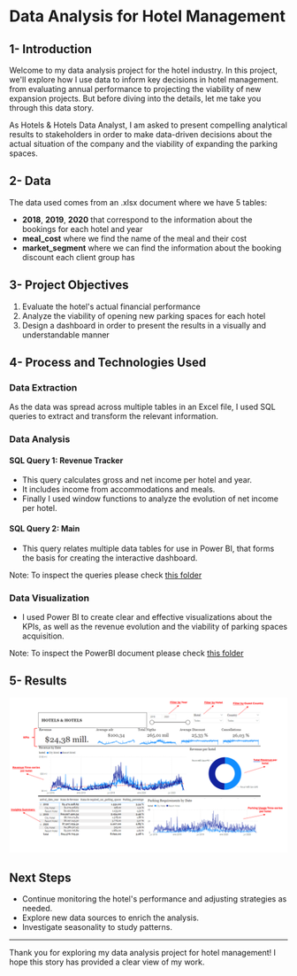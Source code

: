 # Data Analysis for Hotel Management

## 1- Introduction

Welcome to my data analysis project for the hotel industry. In this project, we'll explore how I use data to inform key decisions in hotel management. from evaluating annual performance to projecting the viability of new expansion projects. But before diving into the details, let me take you through this data story.

As Hotels & Hotels Data Analyst, I am asked to present compelling analytical results to stakeholders in order to make data-driven decisions about the actual situation of the company and the viability of expanding the parking spaces. 

## 2- Data
The data used comes from an .xlsx document where we have 5 tables:

- **2018**, **2019**, **2020** that correspond to the information about the bookings for each hotel and year
- **meal_cost** where we find the name of the meal and their cost
- **market_segment** where we can find the information about the booking discount each client group has

## 3- Project Objectives

1. Evaluate the hotel's actual financial performance
2. Analyze the viability of opening new parking spaces for each hotel
3. Design a dashboard in order to present the results in a visually and understandable manner 

## 4- Process and Technologies Used

### Data Extraction
As the data was spread across multiple tables in an Excel file, I used SQL queries to extract and transform the relevant information.

### Data Analysis

#### SQL Query 1: Revenue Tracker
- This query calculates gross and net income per hotel and year.
- It includes income from accommodations and meals.
- Finally I used window functions to analyze the evolution of net income per hotel.

#### SQL Query 2: Main
- This query relates multiple data tables for use in Power BI, that forms the basis for creating the interactive dashboard.

Note: To inspect the queries please check [this folder](https://github.com/jpheredia/Portfolio-Projects/tree/main/Hotel%20Revenue/2-Queries)

### Data Visualization
- I used Power BI to create clear and effective visualizations about the KPIs, as well as the revenue evolution and the viability of parking spaces acquisition.

Note: To inspect the PowerBI document please check [this folder](https://github.com/jpheredia/Portfolio-Projects/tree/main/Hotel%20Revenue/3-Report)

## 5- Results
![](https://github.com/jpheredia/Portfolio-Projects/blob/main/Hotel%20Revenue/3-Report/PowerBI_report.png)

## Next Steps

- Continue monitoring the hotel's performance and adjusting strategies as needed.
- Explore new data sources to enrich the analysis.
- Investigate seasonality to study patterns.
---

Thank you for exploring my data analysis project for hotel management! I hope this story has provided a clear view of my work.
